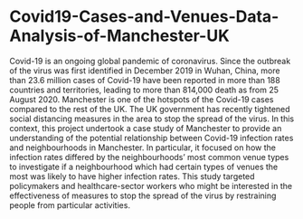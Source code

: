 # Covid19-Cases-and-Venues-Data-Analysis-of-Manchester-UK
Covid-19 is an ongoing global pandemic of coronavirus. Since the outbreak of the virus was first identified in December 2019 in Wuhan, China, more than 23.6 million cases of Covid-19 have been reported in more than 188 countries and territories, leading to more than 814,000 death as from 25 August 2020.
Manchester is one of the hotspots of the Covid-19 cases compared to the rest of the UK. The UK government has recently tightened social distancing measures in the area to stop the spread of the virus.
In this context, this project undertook a case study of Manchester to provide an understanding of the potential relationship between Covid-19 infection rates and neighbourhoods in Manchester. In particular, it focused on how the infection rates differed by the neighbourhoods’ most common venue types to investigate if a neighbourhood which had certain types of venues the most was likely to have higher infection rates. This study targeted policymakers and healthcare-sector workers who might be interested in the effectiveness of measures to stop the spread of the virus by restraining people from particular activities.
